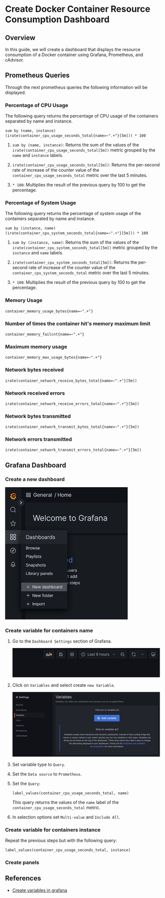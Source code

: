# Create Docker Container Resource Consumption Dashboard

## Overview

In this guide, we will create a dashboard that displays the resource consumption of a Docker container using Grafana, Prometheus, and cAdvisor.

## Prometheus Queries

Through the next prometheus queries the following information will be displayed.

### Percentage  of CPU Usage

The following query returns the percentage of CPU usage of the containers separated by name and instance.

```promql
sum by (name, instance)  (irate(container_cpu_usage_seconds_total{name=~".+"}[5m])) * 100
```

1. `sum by (name, instance)`: Returns the sum of the values of the `irate(container_cpu_usage_seconds_total[5m])` metric grouped by the `name` and `instance` labels.
 
2. `irate(container_cpu_usage_seconds_total[5m])`: Returns the per-second rate of increase of the counter value of the `container_cpu_usage_seconds_total` metric over the last 5 minutes.

3. `* 100`: Multiplies the result of the previous query by 100 to get the percentage.

### Percentage of System Usage

The following query returns the percentage of system usage of the containers separated by name and instance.

```promql
sum by (instance, name) (irate(container_cpu_system_seconds_total{name=~".+"}[5m])) * 100
```

1. `sum by (instance, name)`: Returns the sum of the values of the `irate(container_cpu_system_seconds_total[5m])` metric grouped by the `instance` and `name` labels.

2. `irate(container_cpu_system_seconds_total[5m])`: Returns the per-second rate of increase of the counter value of the `container_cpu_system_seconds_total` metric over the last 5 minutes.

3. `* 100`: Multiplies the result of the previous query by 100 to get the percentage.

### Memory Usage

```promql
container_memory_usage_bytes{name=~".+"}
```

### Number of times the container hit's memory maximum limit

```promql
container_memory_failcnt{name=~".+"}
```

### Maximum memory usage

```promql
container_memory_max_usage_bytes{name=~".+"}
```

### Network bytes received

```promql
irate(container_network_receive_bytes_total{name=~".+"}[5m])
```

### Network received errors

```promql
irate(container_network_receive_errors_total{name=~".+"}[5m])
```

### Network bytes transmitted

```promql
irate(container_network_transmit_bytes_total{name=~".+"}[5m])
```

### Network errors transmitted

```promql
irate(container_network_transmit_errors_total{name=~".+"}[5m])
```

## Grafana Dashboard

### Create a new dashboard

<img src="./resources/commons/select-new-dashboard.jpg"  width="400" style="max-width: 400px;">

### Create variable for containers name

1. Go to the `Dashboard Settings` section of Grafana.

    ![Dashboard Settings](resources/commons/dashboard-settings.jpg)

2. Click on `Variables` and select create `new Variable`.

    <img src="resources/grafana_variable/new-variable.jpg"  width="750">

3. Set variable type to `Query`.

4. Set the `Data source` to `Prometheus`.

5. Set the `Query`:

    ```promql
    label_values(container_cpu_usage_seconds_total, name)
    ```

    This query returns the values of the `name` label of the `container_cpu_usage_seconds_total` metric.

6. In selection options set `Multi-value` and `Include All`.

### Create variable for containers instance

Repeat the previous steps but with the following query:

```promql
label_values(container_cpu_usage_seconds_total, instance)
```

### Create panels



## References

- [Create variables in grafana](https://grafana.com/docs/grafana/latest/dashboards/variables/add-template-variables/)